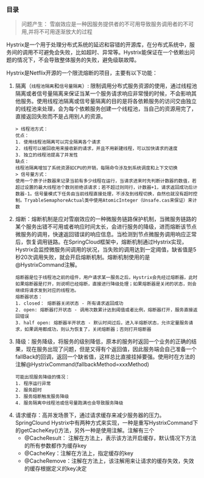 ### 目录
> 问题产生： 雪崩效应是一种因服务提供者的不可用导致服务调用者的不可用,并将不可用逐渐放大的过程

Hystrix是一个用于处理分布式系统的延迟和容错的开源库，在分布式系统中，服务间的调用不可避免会失败，比如超时、异常等。Hystrix能保证在一个依赖出问题的情况下，不会导致整体服务的失败，避免级联故障。

Hystrix是Netflix开源的一个限流熔断的项目，主要有以下功能：
1. 隔离（`线程池隔离`和`信号量隔离`）: 限制调用分布式服务资源的使用，通过线程池隔离或者信号量隔离来保证当某一个服务请求响应非常慢的时候，不会影响其他服务。使用线程池隔离或信号量隔离的目的是将各依赖服务的访问交由独立的线程池来处理，会为每个依赖服务创建一个线程池，当自己的资源用完了，直接返回失败而不是占用别人的资源。
    ```
    > 线程池方式：
    优点：
    1. 使用线程池隔离可以完全隔离各个请求
    2. 线程可以被回收用来接收新的请求，并且不用新建线程，可以加快请求的速度
    3. 独立的线程池提高了并发性
    缺点：
    线程池隔离增加了系统资源如CPU的开销，每隔命令涉及到系统调度和上下文切换
    > 信号量方式：
    使用一个原子计数器来记录当前有多少线程在运行，当请求进来时先判断计数器的数值，若超过设置的最大线程池个数则拒绝该请求；若不超过则同行，计数器+1，请求返回成功后计数器-1。信号量模式下任务由当前线程直接处理，不涉及到线程切换，自然也就没有超时控制。TryableSemaphoreActual类中使用AtomicInteger（Unsafe.cas来保证）来计数
    ```
2. 熔断：熔断机制是应对雪崩效应的一种微服务链路保护机制，当微服务链路的某个服务出错不可用或者响应时间太长，会进行服务的降级，进而熔断该节点微服务的调用，快速返回错误的响应信息。当检测到节点微服务调用响应正常后，恢复调用链路。在SpringCloud框架中，熔断机制通过Hystrix实现，Hystrix会监控微服务间调用的状况，当失败的调用达到一定阈值，缺省值是5秒20次调用失败，就会开启熔断机制。熔断机制使用的是@HystrixCommand注解。
    ```
    熔断器是位于线程池之前的组件，用户请求某一服务之后，Hystrix会先经过熔断器，此时如果熔断器是打开，则说明已经熔断，直接进行降级处理；如果熔断器是关闭的状态，则会继续将请求发到对应的线程池。
    熔断器状态：
    1. closed： 熔断器关闭状态 - 所有请求返回成功
    2. open: 熔断器打开状态 - 调用次数累计达到阈值或者比例，熔断器打开，服务直接返回错误
    3. half open: 熔断器半开状态 - 默认时间过后，进入半熔断状态，允许定量服务请求，如果调用都成功，则认为恢复了，关闭熔断器；否则打开熔断器
    ```
3. 降级：服务降级，将服务的级别降低，原本的服务时返回一个业务的正确的结果，现在服务出现了问题，但是又得有个返回值，因此服务端会自己准备一个fallBack的回调，返回一个缺省值，这样总比直接挂掉要强。使用时在方法的注解@HystrixCommand(fallbackMethod=xxxMethod)
    ```
    可能出现服务降级的情况：
    1. 程序运行异常
    2. 服务超时
    3. 服务熔断触发服务降级
    4. 服务隔离中线程池或信号量跑满也会导致服务降级
    ```
4. 请求缓存：高并发场景下，通过请求缓存来减少服务器的压力。SpringClound Hystrix中有两种方式来实现，一种是重写HystrixCommand下的getCacheKey()方法，另外一种是使用注解。注解有三个
    * @CacheResult： 注解在方法上，表示该方法开启缓存，默认情况下方法的所有参数都作为缓存key
    * @CacheKey：注解在方法上，指定缓存的key
    * @CacheRemove：注解在方法上，该注解用来让请求的缓存失效，失效的缓存根据定义的key决定